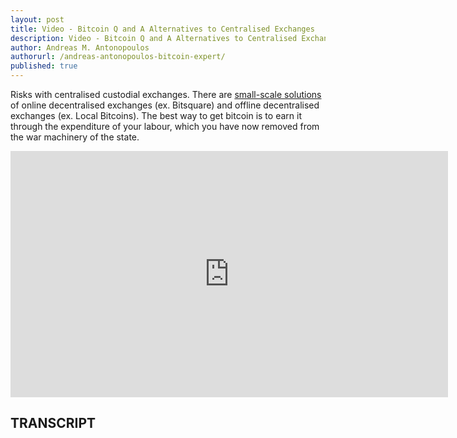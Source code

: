 ```yaml
---
layout: post
title: Video - Bitcoin Q and A Alternatives to Centralised Exchanges
description: Video - Bitcoin Q and A Alternatives to Centralised Exchanges
author: Andreas M. Antonopoulos
authorurl: /andreas-antonopoulos-bitcoin-expert/
published: true
---
```


<p>Risks with centralised custodial exchanges. There are <a href="/uniform-commercial-code-bitcoin/">small-scale solutions</a> of online decentralised exchanges (ex. Bitsquare) and offline decentralised exchanges (ex. Local Bitcoins). The best way to get bitcoin is to earn it through the expenditure of your labour, which you have now removed from the war machinery of the state.</p>

<center><iframe width="700" height="394" src="https://www.youtube.com/embed/3jmeJjhH84s?list=PLPQwGV1aLnTsHvzevl9BAUlfsfwFfU7aP" frameborder="0" allowfullscreen></iframe></center>

<h2>TRANSCRIPT</h2>
